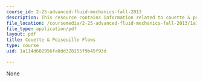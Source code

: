 ```yaml
---
course_id: 2-25-advanced-fluid-mechanics-fall-2013
description: This resource contains information related to couette & poiseuille flows.
file_location: /coursemedia/2-25-advanced-fluid-mechanics-fall-2013/1a114d602956fa0dd328155f9b45f93d_MIT2_25F13_Couet_and_Pois.pdf
file_type: application/pdf
layout: pdf
title: Couette & Poiseuille Flows
type: course
uid: 1a114d602956fa0dd328155f9b45f93d

---
```

None